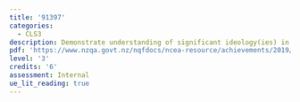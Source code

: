 ```yaml
---
title: '91397'
categories:
  - CLS3
description: Demonstrate understanding of significant ideology(ies) in the classical world
pdf: 'https://www.nzqa.govt.nz/nqfdocs/ncea-resource/achievements/2019/as91397.pdf'
level: '3'
credits: '6'
assessment: Internal
ue_lit_reading: true
---
```


